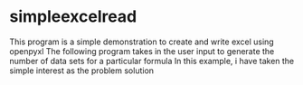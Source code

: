 # simpleexcelread
This program is a simple demonstration to create and write excel using openpyxl
The following program takes in the user input to generate the number of data sets for a particular formula
In this example, i have taken the simple interest as the problem solution
